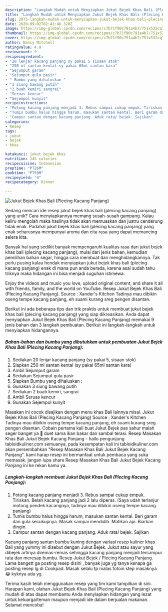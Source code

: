 ```yaml
---
description: "Langkah Mudah untuk Menyiapkan Jukut Bejek Khas Bali (Plecing Kacang Panjang), Lezat Sekali"
title: "Langkah Mudah untuk Menyiapkan Jukut Bejek Khas Bali (Plecing Kacang Panjang), Lezat Sekali"
slug: 2975-langkah-mudah-untuk-menyiapkan-jukut-bejek-khas-bali-plecing-kacang-panjang-lezat-sekali
date: 2020-09-02T02:43:46.328Z
image: https://img-global.cpcdn.com/recipes/c7b71f90c791a4b7/751x532cq70/jukut-bejek-khas-bali-plecing-kacang-panjang-foto-resep-utama.jpg
thumbnail: https://img-global.cpcdn.com/recipes/c7b71f90c791a4b7/751x532cq70/jukut-bejek-khas-bali-plecing-kacang-panjang-foto-resep-utama.jpg
cover: https://img-global.cpcdn.com/recipes/c7b71f90c791a4b7/751x532cq70/jukut-bejek-khas-bali-plecing-kacang-panjang-foto-resep-utama.jpg
author: Nancy Mitchell
ratingvalue: 4.8
reviewcount: 9
recipeingredient:
- "20 lenjar kacang panjang sy pakai 5 sisaan stok"
- "250 ml santan kental sy pakai 65ml santan kara"
- "Sejumput garam"
- "Sejumput gula pasir"
- " Bumbu yang dihaluskan "
- "3 siung bawang putih"
- "2 buah kemiri sangrai"
- "Seruas kencur"
- "Sejempol kunyit"
recipeinstructions:
- "Potong kacang panjang menjadi 3. Rebus sampai cukup empuk. Tiriskan. Belah kacang panjang jadi 2 lalu diperas. (Saya udah terlanjur motong pendek kacangnya, tadinya mau dibikin oseng tempe kacang panjang)"
- "Tumis bumbu halus hingga harum, masukan santan kental. Beri garam dan gula secukupnya. Masak sampai mendidih. Matikan api. Biarkan dingin."
- "Campur santan dengan kacang panjang. Aduk rata/ bejek. Sajikan"
categories:
- Resep
tags:
- jukut
- bejek
- khas

katakunci: jukut bejek khas 
nutrition: 145 calories
recipecuisine: Indonesian
preptime: "PT26M"
cooktime: "PT59M"
recipeyield: "4"
recipecategory: Dinner

---
```



![Jukut Bejek Khas Bali (Plecing Kacang Panjang)](https://img-global.cpcdn.com/recipes/c7b71f90c791a4b7/751x532cq70/jukut-bejek-khas-bali-plecing-kacang-panjang-foto-resep-utama.jpg)

Sedang mencari ide resep jukut bejek khas bali (plecing kacang panjang) yang unik? Cara menyiapkannya memang susah-susah gampang. Kalau keliru mengolah maka hasilnya tidak akan memuaskan dan justru cenderung tidak enak. Padahal jukut bejek khas bali (plecing kacang panjang) yang enak seharusnya mempunyai aroma dan cita rasa yang dapat memancing selera kita.

Banyak hal yang sedikit banyak mempengaruhi kualitas rasa dari jukut bejek khas bali (plecing kacang panjang), mulai dari jenis bahan, kemudian pemilihan bahan segar, hingga cara membuat dan menghidangkannya. Tak perlu pusing kalau hendak menyiapkan jukut bejek khas bali (plecing kacang panjang) enak di mana pun anda berada, karena asal sudah tahu triknya maka hidangan ini bisa menjadi suguhan istimewa.

Enjoy the videos and music you love, upload original content, and share it all with friends, family, and the world on YouTube. Resep Jukut Bejek Khas Bali (Plecing Kacang Panjang). Source : Xander&#39;s Kitchen Tadinya mau dibikin oseng tempe kacang panjang, eh suami kurang sreg pengen disantan.


Berikut ini ada beberapa tips dan trik praktis untuk membuat jukut bejek khas bali (plecing kacang panjang) yang siap dikreasikan. Anda dapat menyiapkan Jukut Bejek Khas Bali (Plecing Kacang Panjang) memakai 9 jenis bahan dan 3 langkah pembuatan. Berikut ini langkah-langkah untuk menyiapkan hidangannya.

<!--inarticleads1-->

##### Bahan-bahan dan bumbu yang dibutuhkan untuk pembuatan Jukut Bejek Khas Bali (Plecing Kacang Panjang):

1. Sediakan 20 lenjar kacang panjang (sy pakai 5, sisaan stok)
1. Siapkan 250 ml santan kental (sy pakai 65ml santan kara)
1. Ambil Sejumput garam
1. Sediakan Sejumput gula pasir
1. Siapkan  Bumbu yang dihaluskan :
1. Gunakan 3 siung bawang putih
1. Sediakan 2 buah kemiri, sangrai
1. Ambil Seruas kencur
1. Gunakan Sejempol kunyit


Masakan ini cocok disajikan dengan menu khas Bali lainnya misal. Jukut Bejek Khas Bali (Plecing Kacang Panjang) Source : Xander&#39;s Kitchen Tadinya mau dibikin oseng tempe kacang panjang, eh suami kurang sreg pengen disantan. Cobain pertama kali buat Jukut Bejek pas sahur malah seger banget ya 🤩 duet sama ikan bakar dan sambal terasi. Resep Masakan Khas Bali Jukut Bejek Kacang Panjang - hallo pengunjung tabloidkuliner.com semuanya, pada kesempatan kali ini tabloidkuliner.com akan persembahkan &#34;Resep Masakan Khas Bali Jukut Bejek Kacang Panjang&#34;. kami harap resep ini bermanfaat untuk pembaca yang suka memasak. jangan lupa share Resep Masakan Khas Bali Jukut Bejek Kacang Panjang ini ke rekan kamu ya. 

<!--inarticleads2-->

##### Langkah-langkah membuat Jukut Bejek Khas Bali (Plecing Kacang Panjang):

1. Potong kacang panjang menjadi 3. Rebus sampai cukup empuk. Tiriskan. Belah kacang panjang jadi 2 lalu diperas. (Saya udah terlanjur motong pendek kacangnya, tadinya mau dibikin oseng tempe kacang panjang)
1. Tumis bumbu halus hingga harum, masukan santan kental. Beri garam dan gula secukupnya. Masak sampai mendidih. Matikan api. Biarkan dingin.
1. Campur santan dengan kacang panjang. Aduk rata/ bejek. Sajikan


Kacang panjang santan bumbu kuning dengan variasi resep kuliner khas Bali yang yummy ini disebut dengan Jukut Bejek. Jukut atau sayur yang dibejek artinya diremas-remas sehingga kacang panjang menjadi tercampur rata dan meresap bumbu. Resep Jukut Bejek / Plecing Kacang Panjang. Lama bangett ga posting resep disini , banyak juga yg tanya kenapa ga posting resep lg di Cookpad. Masak selalu tp malas fotoin step masaknya 😂 kyknya ada yg. 

Terima kasih telah menggunakan resep yang tim kami tampilkan di sini. Harapan kami, olahan Jukut Bejek Khas Bali (Plecing Kacang Panjang) yang mudah di atas dapat membantu Anda menyiapkan hidangan yang lezat untuk keluarga/teman maupun menjadi ide dalam berjualan makanan. Selamat mencoba!
